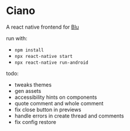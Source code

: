 # Ciano

A react native frontend for [Blu](https://github.com/diegostafa/blu)

run with:

- `npm install`
- `npx react-native start`
- `npx react-native run-android`

todo:
- tweaks themes
- gen assets
- accessibility hints on components
- quote comment and whole comment
- fix close button in previews
- handle errors in create thread and comments
- fix config restore
